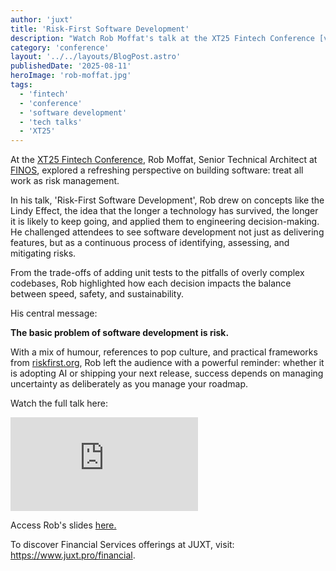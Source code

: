 ```yaml
---
author: 'juxt'
title: 'Risk-First Software Development'
description: "Watch Rob Moffat's talk at the XT25 Fintech Conference [video]"
category: 'conference'
layout: '../../layouts/BlogPost.astro'
publishedDate: '2025-08-11'
heroImage: 'rob-moffat.jpg'
tags:
  - 'fintech'
  - 'conference'
  - 'software development'
  - 'tech talks'
  - 'XT25'
---
```


At the [XT25 Fintech Conference](https://www.juxt.pro/xt25/), Rob Moffat, Senior Technical Architect at [FINOS](https://www.finos.org/), explored a refreshing perspective on building software: treat all work as risk management.

In his talk, 'Risk-First Software Development', Rob drew on concepts like the Lindy Effect, the idea that the longer a technology has survived, the longer it is likely to keep going, and applied them to engineering decision-making. He challenged attendees to see software development not just as delivering features, but as a continuous process of identifying, assessing, and mitigating risks.

From the trade-offs of adding unit tests to the pitfalls of overly complex codebases, Rob highlighted how each decision impacts the balance between speed, safety, and sustainability.

His central message:

**The basic problem of software development is risk.**

With a mix of humour, references to pop culture, and practical frameworks from [riskfirst.org](https://riskfirst.org), Rob left the audience with a powerful reminder: whether it is adopting AI or shipping your next release, success depends on managing uncertainty as deliberately as you manage your roadmap.

Watch the full talk here:

<iframe class='aspect-video w-full' src="https://www.youtube.com/embed/R7V1I-l0rrg?si=soBFH8HLdeYEoWfL" title="YouTube video player" frameborder="0" allow="accelerometer; autoplay; clipboard-write; encrypted-media; gyroscope; picture-in-picture; web-share" referrerpolicy="strict-origin-when-cross-origin" allowfullscreen></iframe>

Access Rob's slides <a href="/xt25/rob-moffat.pdf" target="_blank">here.</a>

To discover Financial Services offerings at JUXT, visit: https://www.juxt.pro/financial.
